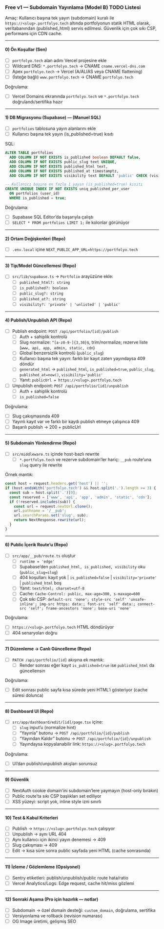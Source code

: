 ### Free v1 — Subdomain Yayınlama (Model B) TODO Listesi

Amaç: Kullanıcı başına tek yayın (subdomain) kuralı ile `https://<slug>.portfolyo.tech` altında portfolyonun statik HTML olarak, veritabanından (published_html) servis edilmesi. Güvenlik için çok sıkı CSP, performans için CDN cache.

---

#### 0) Ön Koşullar (Sen)

- [ ] `portfolyo.tech` alan adını Vercel projesine ekle
- [ ] Wildcard DNS: `*.portfolyo.tech` → CNAME `cname.vercel-dns.com`
- [ ] Apex `portfolyo.tech` → Vercel (A/ALIAS veya CNAME flattening)
- [ ] (İsteğe bağlı) `www.portfolyo.tech` → CNAME `portfolyo.tech`

Doğrulama:

- [ ] Vercel Domains ekranında `portfolyo.tech` ve `*.portfolyo.tech` doğrulandı/sertifika hazır

---

#### 1) DB Migrasyonu (Supabase) — (Manuel SQL)

- [ ] `portfolios` tablosuna yayın alanlarını ekle
- [ ] Kullanıcı başına tek yayın (is_published=true) kısıtı

SQL:

```sql
ALTER TABLE portfolios
  ADD COLUMN IF NOT EXISTS is_published boolean DEFAULT false,
  ADD COLUMN IF NOT EXISTS public_slug text UNIQUE,
  ADD COLUMN IF NOT EXISTS published_html text,
  ADD COLUMN IF NOT EXISTS published_at timestamptz,
  ADD COLUMN IF NOT EXISTS visibility text DEFAULT 'public' CHECK (visibility IN ('private','unlisted','public'));

-- Kullanıcı başına en fazla 1 yayın (is_published=true) kısıtı
CREATE UNIQUE INDEX IF NOT EXISTS uniq_published_per_user
  ON portfolios (user_id)
  WHERE is_published = true;
```

Doğrulama:

- [ ] Supabase SQL Editor’da başarıyla çalıştı
- [ ] `SELECT * FROM portfolios LIMIT 1;` ile kolonlar görünüyor

---

#### 2) Ortam Değişkenleri (Repo)

- [ ] `.env.local` içine `NEXT_PUBLIC_APP_URL=https://portfolyo.tech`

---

#### 3) Tip/Model Güncellemesi (Repo)

- [ ] `src/lib/supabase.ts` → `Portfolio` arayüzüne ekle:
  - [ ] `published_html?: string`
  - [ ] `is_published?: boolean`
  - [ ] `public_slug?: string`
  - [ ] `published_at?: string`
  - [ ] `visibility?: 'private' | 'unlisted' | 'public'`

---

#### 4) Publish/Unpublish API (Repo)

- [ ] Publish endpoint: `POST /api/portfolio/[id]/publish`
  - [ ] Auth + sahiplik kontrolü
  - [ ] Slug normalize: `^[a-z0-9-]{3,30}$`, trim/normalize; rezerve liste (`www, api, app, admin, static, cdn`)
  - [ ] Global benzersizlik kontrolü (`public_slug`)
  - [ ] Kullanıcı başına tek yayın: farklı bir kayıt zaten yayındaysa 409 döndür
  - [ ] `generated_html` → `published_html`, `is_published=true`, `public_slug`, `published_at=now()`, `visibility='public'`
  - [ ] Yanıt: `publicUrl = https://<slug>.portfolyo.tech`

- [ ] Unpublish endpoint: `POST /api/portfolio/[id]/unpublish`
  - [ ] Auth + sahiplik kontrolü
  - [ ] `is_published=false`

Doğrulama:

- [ ] Slug çakışmasında 409
- [ ] Yayınlı kayıt var ve farklı bir kaydı publish etmeye çalışınca 409
- [ ] Başarılı publish → 200 + publicUrl

---

#### 5) Subdomain Yönlendirme (Repo)

- [ ] `src/middleware.ts` içinde host-bazlı rewrite
  - [ ] `*.portfolyo.tech` ve rezerve subdomain’ler hariç: `__pub` route’una `slug` query ile rewrite

Örnek mantık:

```ts
const host = request.headers.get('host') || '';
if (host.endsWith('portfolyo.tech') && host.split('.').length >= 3) {
  const sub = host.split('.')[0];
  const reserved = ['www', 'api', 'app', 'admin', 'static', 'cdn'];
  if (!reserved.includes(sub)) {
    const url = request.nextUrl.clone();
    url.pathname = '/__pub';
    url.searchParams.set('slug', sub);
    return NextResponse.rewrite(url);
  }
}
```

---

#### 6) Public İçerik Route’u (Repo)

- [ ] `src/app/__pub/route.ts` oluştur
  - [ ] `runtime = 'edge'`
  - [ ] Supabase’den `published_html, is_published, visibility` oku (`public_slug=slug`)
  - [ ] 404 koşulları: kayıt yok | `is_published=false` | `visibility='private'` | `published_html` boş
  - [ ] Yanıt: `text/html; charset=utf-8`
  - [ ] Cache: `Cache-Control: public, max-age=300, s-maxage=600`
  - [ ] Çok sıkı CSP: `default-src 'none'; style-src 'self' 'unsafe-inline'; img-src https: data:; font-src 'self' data:; connect-src 'self'; frame-ancestors 'none'; base-uri 'none'`

Doğrulama:

- [ ] `https://<slug>.portfolyo.tech` HTML döndürüyor
- [ ] 404 senaryoları doğru

---

#### 7) Düzenleme → Canlı Güncelleme (Repo)

- [ ] `PATCH /api/portfolio/[id]` akışına ek mantık:
  - [ ] Render sonrası eğer kayıt `is_published=true` ise `published_html` da güncellensin

Doğrulama:

- [ ] Edit sonrası public sayfa kısa sürede yeni HTML’i gösteriyor (cache süresi dolunca)

---

#### 8) Dashboard UI (Repo)

- [ ] `src/app/dashboard/edit/[id]/page.tsx` içine:
  - [ ] `slug` input’u (normalize hint)
  - [ ] “Yayınla” butonu → `POST /api/portfolio/{id}/publish`
  - [ ] “Yayından Kaldır” butonu → `POST /api/portfolio/{id}/unpublish`
  - [ ] Yayındaysa kopyalanabilir link: `https://<slug>.portfolyo.tech`

Doğrulama:

- [ ] UI’dan publish/unpublish akışları sorunsuz

---

#### 9) Güvenlik

- [ ] NextAuth cookie domain’ini subdomain’lere yaymayın (host-only bırakın)
- [ ] Public route’ta sıkı CSP başlıkları set ediliyor
- [ ] XSS yüzeyi: script yok, inline style izni sınırlı

---

#### 10) Test & Kabul Kriterleri

- [ ] Publish → `https://<slug>.portfolyo.tech` çalışıyor
- [ ] Unpublish → aynı URL 404
- [ ] Aynı kullanıcı için ikinci yayın denemesi → 409
- [ ] Slug çakışması → 409
- [ ] Edit → kısa süre sonra public sayfada yeni HTML (cache sonrasında)

---

#### 11) İzleme / Gözlemleme (Opsiyonel)

- [ ] Sentry etiketleri: publish/unpublish/public route hata/ratio
- [ ] Vercel Analytics/Logs: Edge request, cache hit/miss gözlemi

---

#### 12) Sonraki Aşama (Pro için hazırlık — notlar)

- [ ] Subdomain → özel domain desteği: `custom_domain`, doğrulama, sertifika
- [ ] Versiyonlama ve rollback (revision numarası)
- [ ] OG Image üretimi, gelişmiş SEO
